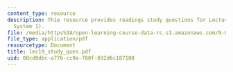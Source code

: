 ```yaml
---
content_type: resource
description: Thie resource provides readings study questions for Lecture 19 (Motor
  System 1).
file: /media/https%3A/open-learning-course-data-rc.s3.amazonaws.com/9-01-neuroscience-and-behavior-fall-2003/00cd0dbca776cc9a780f032d6c187108_lec19_study_ques.pdf
file_type: application/pdf
resourcetype: Document
title: lec19_study_ques.pdf
uid: 00cd0dbc-a776-cc9a-780f-032d6c187108
---
```

